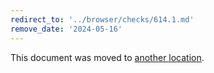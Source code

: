 ```yaml
---
redirect_to: '../browser/checks/614.1.md'
remove_date: '2024-05-16'
---
```


This document was moved to [another location](../browser/checks/614.1.md).

<!-- This redirect file can be deleted after 2024-05-16. -->
<!-- Redirects that point to other docs in the same project expire in three months. -->
<!-- Redirects that point to docs in a different project or site (for example, link is not relative and starts with `https:`) expire in one year. -->
<!-- Before deletion, see: https://docs.gitlab.com/ee/development/documentation/redirects.html -->
